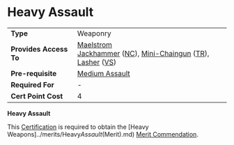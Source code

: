# Heavy Assault

|     |     |
| --- | --- |
| **Type** | Weaponry |
| **Provides Access To** | [Maelstrom](../weapons/Maelstrom.md)  <br>[Jackhammer](../weapons/Jackhammer.md) ([NC](../factions/New_Conglomerate.md)), [Mini-Chaingun](../weapons/Mini-Chaingun.md) ([TR](../factions/Terran_Republic.md)), [Lasher](../weapons/Lasher.md) ([VS](../factions/Vanu_Sovereignty.md)) |
| **Pre-requisite** | [Medium Assault](Medium_Assault.md) |
| **Required For** | -   |
| **Cert Point Cost** | 4   |

**Heavy Assault**

This [Certification](Certification.md) is required to obtain the [Heavy
Weapons]../merits/Heavy*Assault*(Merit).md)
[Merit Commendation](../merits/index.md).
